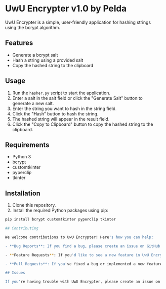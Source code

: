 # UwU Encrypter v1.0 by Pelda

UwU Encrypter is a simple, user-friendly application for hashing strings using the bcrypt algorithm.

## Features

- Generate a bcrypt salt
- Hash a string using a provided salt
- Copy the hashed string to the clipboard

## Usage

1. Run the `hasher.py` script to start the application.
2. Enter a salt in the salt field or click the "Generate Salt" button to generate a new salt.
3. Enter the string you want to hash in the string field.
4. Click the "Hash" button to hash the string.
5. The hashed string will appear in the result field.
6. Click the "Copy to Clipboard" button to copy the hashed string to the clipboard.

## Requirements

- Python 3
- bcrypt
- customtkinter
- pyperclip
- tkinter

## Installation

1. Clone this repository.
2. Install the required Python packages using pip:

```bash
pip install bcrypt customtkinter pyperclip tkinter

## Contributing

We welcome contributions to UwU Encrypter! Here's how you can help:

- **Bug Reports**: If you find a bug, please create an issue on GitHub describing the problem. Include as much detail as you can, such as the version of the application you're using, what you expected to happen, what actually happened, and steps to reproduce the issue.

- **Feature Requests**: If you'd like to see a new feature in UwU Encrypter, please create an issue on GitHub describing your idea.

- **Pull Requests**: If you've fixed a bug or implemented a new feature, we'd love to see your work! Please submit a pull request on GitHub. Make sure your code follows the existing style, and that all tests pass before submitting your PR.

## Issues

If you're having trouble with UwU Encrypter, please create an issue on GitHub. Be sure to include details about the problem, including the version of the application you're using, what you're trying to do, what you expected to happen, and what actually happened. The more detail you provide, the easier it will be for us to help.
